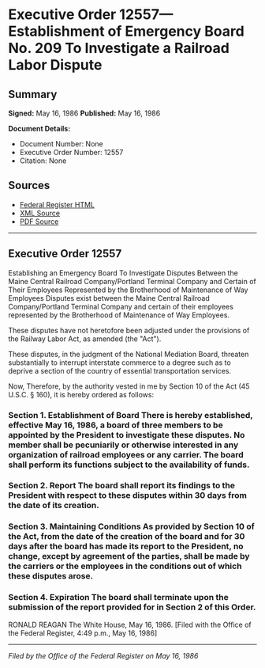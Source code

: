 # Executive Order 12557—Establishment of Emergency Board No. 209 To Investigate a Railroad Labor Dispute

## Summary

**Signed:** May 16, 1986
**Published:** May 16, 1986

**Document Details:**
- Document Number: None
- Executive Order Number: 12557
- Citation: None

## Sources
- [Federal Register HTML](https://www.presidency.ucsb.edu/documents/executive-order-12557-establishment-emergency-board-no-209-investigate-railroad-labor)
- [XML Source](None)
- [PDF Source](None)

---

## Executive Order 12557

Establishing an Emergency Board To Investigate Disputes Between the Maine Central Railroad Company/Portland Terminal Company and Certain of Their Employees Represented by the Brotherhood of Maintenance of Way Employees
Disputes exist between the Maine Central Railroad Company/Portland Terminal Company and certain of their employees represented by the Brotherhood of Maintenance of Way Employees.

These disputes have not heretofore been adjusted under the provisions of the Railway Labor Act, as amended (the "Act").

These disputes, in the judgment of the National Mediation Board, threaten substantially to interrupt interstate commerce to a degree such as to deprive a section of the country of essential transportation services.

Now, Therefore, by the authority vested in me by Section 10 of the Act (45 U.S.C. § 160), it is hereby ordered as follows:
### Section 1. Establishment of Board There is hereby established, effective May 16, 1986, a board of three members to be appointed by the President to investigate these disputes. No member shall be pecuniarily or otherwise interested in any organization of railroad employees or any carrier. The board shall perform its functions subject to the availability of funds.

### Section 2. Report The board shall report its findings to the President with respect to these disputes within 30 days from the date of its creation.

### Section 3. Maintaining Conditions As provided by Section 10 of the Act, from the date of the creation of the board and for 30 days after the board has made its report to the President, no change, except by agreement of the parties, shall be made by the carriers or the employees in the conditions out of which these disputes arose.

### Section 4. Expiration The board shall terminate upon the submission of the report provided for in Section 2 of this Order.

RONALD REAGAN
The White House,
May 16, 1986.
[Filed with the Office of the Federal Register, 4:49 p.m., May 16, 1986]

---

*Filed by the Office of the Federal Register on May 16, 1986*
